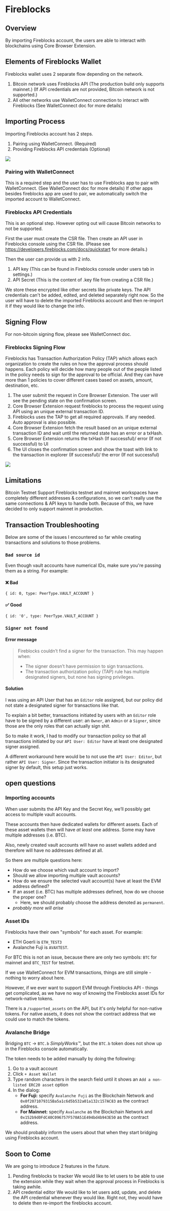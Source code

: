 # Fireblocks

## Overview

By importing Fireblocks account, the users are able to interact with blockchains using Core Browser Extension.

## Elements of Fireblocks Wallet

Fireblocks wallet uses 2 separate flow depending on the network.

1. Bitcoin network uses Fireblocks API (The production build only supports mainnet.)
   (If API credentials are not provided, Bitcoin network is not supported.)
2. All other networks use WalletConnect connection to interact with Fireblocks
   (See WalletConnect doc for more details)

## Importing Process

Importing Fireblocks account has 2 steps.

1. Pairing using WalletConnect. (Required)
2. Providing Fireblocks API credentials (Optional)

<img src="images/fireblocks-import.png" />

### Pairing with WalletConnect

This is a required step and the user has to use Fireblocks app to pair with WalletConnect.
(See WalletConnect doc for more details)
If other apps besides fireblocks app are used to pair, we automatically switch the imported account to WalletConnect.

### Fireblocks API Credentials

This is an optional step. However opting out will cause Bitcoin networks to not be supported.

First the user must create the CSR file. Then create an API user in Fireblocks console using the CSR file.
(Please see https://developers.fireblocks.com/docs/quickstart for more details.)

Then the user can provide us with 2 info.

1. API key (This can be found in Fireblocks console under users tab in settings.)
2. API Secret (This is the content of .key file from creating a CSR file.)

We store these encrypted like other secrets like private keys.
The API credentials can't be added, edited, and deleted separately right now.
So the user will have to delete the imported Fireblocks account and then re-import it if they would like to change the info.

## Signing Flow

For non-bitcoin signing flow, please see WalletConnect doc.

### Fireblocks Signing Flow

Fireblocks has Transaction Authorization Policy (TAP) which allows each organization to create the rules on how the approval process should happens.
Each policy will decide how many people out of the people listed in the policy needs to sign for the approval to be official. And they can have more than 1 policies to cover different cases based on assets, amount, destination, etc.

1. The user submit the request in Core Browser Extension. The user will see the pending state on the confirmation screen.
2. Core Browser Extension request fireblocks to process the request using API using an unique external transaction ID.
3. Fireblocks uses the TAP to get all required approvals. If any needed. Auto approval is also possible.
4. Core Browser Extension fetch the result based on an unique external transaction ID and wait until the returned state has an error or a txHash.
5. Core Browser Extension returns the txHash (If successful)/ error (If not successful) to UI
6. The UI closes the confirmation screen and show the toast with link to the transaction in explorer (If successful)/ the error (If not successful)

<img src="images/fireblocks-signing.png" />

## Limitations

Bitcoin Testnet Support
Fireblocks testnet and mainnet workspaces have completely different addresses & configurations, so we can't really use the same connections & API keys to handle both.
Because of this, we have decided to only support mainnet in production.

## Transaction Troubleshooting

Below are some of the issues I encountered so far while creating transactions and solutions to those problems.

### **`Bad source id`**

Even though vault accounts have numerical IDs, make sure you're passing them as a string. For example:

#### ❌ Bad

```
{ id: 0, type: PeerType.VAULT_ACCOUNT }
```

#### ✅ Good

```
{ id: '0', type: PeerType.VAULT_ACCOUNT }
```

### **`Signer not found`**

#### **Error message**

> Fireblocks couldn’t find a signer for the transaction. This may happen when:
>
> - The signer doesn’t have permission to sign transactions.
> - The transaction authorization policy (TAP) rule has multiple designated signers, but none has signing privileges.

#### **Solution**

I was using an API User that has an `Editor` role assigned, but our policy did not state a designated signer for transactions like that.

To explain a bit better, transactions initiated by users with an `Editor` role have to be signed by a different user: an `Owner`, an `Admin` or a `Signer`, since those are the only roles that can actually sign shit.

So to make it work, I had to modify our transaction policy so that all transactions initiated by our `API User: Editor` have at least one designated signer assigned.

A different workaround here would be to not use the `API User: Editor`, but rather `API User: Signer`.
Since the transaction initiator is its designated signer by default, this setup just works.

## open questions

### Importing accounts

When user submits the API Key and the Secret Key, we’ll possibly get access to multiple vault accounts.

These accounts then have dedicated wallets for different assets. Each of these asset wallets then will have _at least_ one address. Some may have multiple addresses (i.e. BTC).

Also, newly created vault accounts will have no asset wallets added and therefore will have no addresses defined at all.

So there are multiple questions here:

- How do we choose which vault account to import?
- Should we allow importing multiple vault accounts?
- How do we ensure the selected vault account(s) have at least the EVM address defined?
- If an asset (i.e. BTC) has multiple addresses defined, how do we choose the proper one?
  - Here, we should probably choose the address denoted as `permanent`.
- _probably more will arise_

### Asset IDs

Fireblocks have their own "symbols" for each asset. For example:

- ETH Goerli is `ETH_TEST3`
- Avalanche Fuji is `AVAXTEST`.

For BTC this is not an issue, because there are only two symbols: `BTC` for mainnet and `BTC_TEST` for testnet.

If we use WalletConnect for EVM transactions, things are still simple - nothing to worry about here.

However, if we ever want to support EVM through Fireblocks API - things get complicated, as we have no way of knowing the Fireblocks asset IDs for network-native tokens.

There is a `/supported_assets` on the API, but it's only helpful for non-native tokens. For native assets, it does not show the contract address that we could use to match the tokens.

### Avalanche Bridge

Bridging `BTC` -> `BTC.b` _SimplyWorks™_, but the `BTC.b` token does not show up in the Fireblocks console automatically.

The token needs to be added manually by doing the following:

1. Go to a vault account
2. Click `+ Asset Wallet`
3. Type random characters in the search field until it shows an `Add a non-listed ERC20 asset` option
4. In the dialog:
   - **For Fuji:** specify `Avalanche Fuji` as the Blockchain Network and `0x0f2071079315Ba5a1c6d5b532a01a132c157AC83` as the contract address.
   - **For Mainnet:** specify `Avalanche` as the Blockchain Network and `0x152b9d0FdC40C096757F570A51E494bd4b943E50` as the contract address.

We should probably inform the users about that when they start bridging using Fireblocks account.

## Soon to Come

We are going to introduce 2 features in the future.

1. Pending fireblocks tx tracker
   We would like to let users to be able to use the extension while they wait when the approval process in Fireblocks is taking awhile.
2. API credential editor
   We would like to let users add, update, and delete the API credential whenever they would like. Right not, they would have to delete then re-import the fireblocks account.
